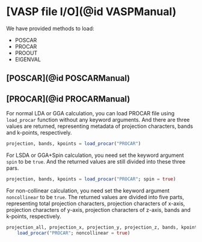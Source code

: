 # [VASP file I/O](@id VASPManual)

We have provided methods to load:

- POSCAR
- PROCAR
- PROOUT
- EIGENVAL

## [POSCAR](@id POSCARManual)


## [PROCAR](@id PROCARManual)

For normal LDA or GGA calculation, you can load PROCAR file using `load_procar` function without any keyword arguments.
And there are three values are returned, representing metadata of projection characters, bands and k-points, respectively.
```julia
projection, bands, kpoints = load_procar("PROCAR")
```

For LSDA or GGA+Spin calculation, you need set the keyword argument `spin` to be `true`.
And the returned values are still divided into these three pars.
```julia
projection, bands, kpoints = load_procar("PROCAR"; spin = true)
```

For non-collinear calculation, you need set the keyword argument `noncollinear` to be `true`.
The returned values are divided into five parts, representing total projection characters, projection characters of x-axis,
projection characters of y-axis, projection characters of z-axis, bands and k-points, respectively.
```julia
projection_all, projection_x, projection_y, projection_z, bands, kpoints =
    load_procar("PROCAR"; noncollinear = true)
```